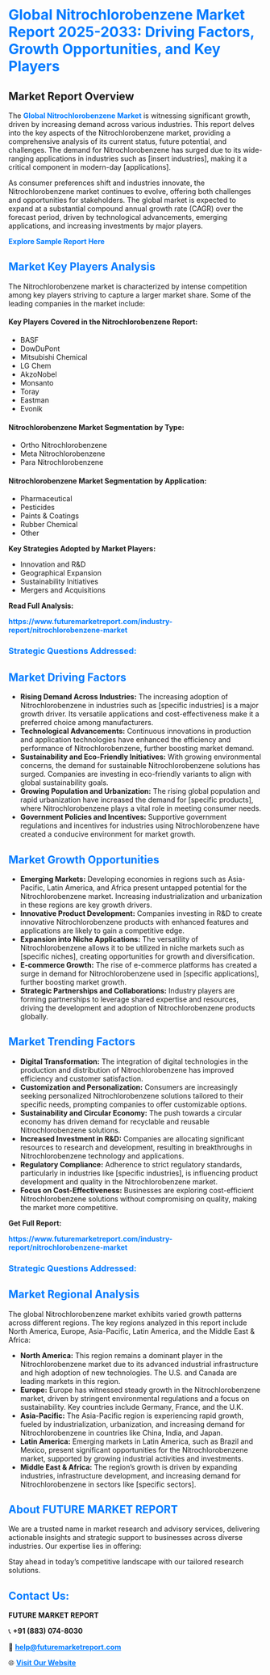 <h1 style="color: #007BFF;">Global Nitrochlorobenzene Market Report 2025-2033: Driving Factors, Growth Opportunities, and Key Players</h1>

<section id="overview">
<h2>Market Report Overview</h2>
<p>The <a href="https://www.futuremarketreport.com/industry-report/nitrochlorobenzene-market" style="color: #007BFF; text-decoration: none;"><strong>Global Nitrochlorobenzene Market</strong></a> is witnessing significant growth, driven by increasing demand across various industries. This report delves into the key aspects of the Nitrochlorobenzene market, providing a comprehensive analysis of its current status, future potential, and challenges. The demand for Nitrochlorobenzene has surged due to its wide-ranging applications in industries such as [insert industries], making it a critical component in modern-day [applications].</p>
<p>As consumer preferences shift and industries innovate, the Nitrochlorobenzene market continues to evolve, offering both challenges and opportunities for stakeholders. The global market is expected to expand at a substantial compound annual growth rate (CAGR) over the forecast period, driven by technological advancements, emerging applications, and increasing investments by major players.</p>
</section>

<section id="overview">
<p><a href="https://www.futuremarketreport.com/request-sample/reportId=61989" style="color: #007BFF; text-decoration: none;"><strong>Explore Sample Report Here</strong></a></p>
</section>

<section id="key-players">
<h2 style="color: #007BFF;">Market Key Players Analysis</h2>
<p>The Nitrochlorobenzene market is characterized by intense competition among key players striving to capture a larger market share. Some of the leading companies in the market include:</p>
<h4>Key Players Covered in the Nitrochlorobenzene Report:</h4>
<ul><li>BASF</li><li>DowDuPont</li><li>Mitsubishi Chemical</li><li>LG Chem</li><li>AkzoNobel</li><li>Monsanto</li><li>Toray</li><li>Eastman</li><li>Evonik</li></ul>
<h4>Nitrochlorobenzene Market Segmentation by Type:</h4>
<ul><li>Ortho Nitrochlorobenzene</li><li>Meta Nitrochlorobenzene</li><li>Para Nitrochlorobenzene</li></ul>

<h4>Nitrochlorobenzene Market Segmentation by Application:</h4>
<ul><li>Pharmaceutical</li><li>Pesticides</li><li>Paints &amp; Coatings</li><li>Rubber Chemical</li><li>Other</li></ul>
<p><strong>Key Strategies Adopted by Market Players:</strong></p>
<ul>
<li>Innovation and R&D</li>
<li>Geographical Expansion</li>
<li>Sustainability Initiatives</li>
<li>Mergers and Acquisitions</li>
</ul>
</section>

<section>
<p><strong>Read Full Analysis: </strong></p><a href="https://www.futuremarketreport.com/industry-report/nitrochlorobenzene-market" style="color: #007BFF; text-decoration: none;"><strong>https://www.futuremarketreport.com/industry-report/nitrochlorobenzene-market</strong></a>
<h3 style="color: #007BFF;">Strategic Questions Addressed:</h3>
</section>

<section id="driving-factors">
<h2 style="color: #007BFF;">Market Driving Factors</h2>
<ul>
<li><strong>Rising Demand Across Industries:</strong> The increasing adoption of Nitrochlorobenzene in industries such as [specific industries] is a major growth driver. Its versatile applications and cost-effectiveness make it a preferred choice among manufacturers.</li>
<li><strong>Technological Advancements:</strong> Continuous innovations in production and application technologies have enhanced the efficiency and performance of Nitrochlorobenzene, further boosting market demand.</li>
<li><strong>Sustainability and Eco-Friendly Initiatives:</strong> With growing environmental concerns, the demand for sustainable Nitrochlorobenzene solutions has surged. Companies are investing in eco-friendly variants to align with global sustainability goals.</li>
<li><strong>Growing Population and Urbanization:</strong> The rising global population and rapid urbanization have increased the demand for [specific products], where Nitrochlorobenzene plays a vital role in meeting consumer needs.</li>
<li><strong>Government Policies and Incentives:</strong> Supportive government regulations and incentives for industries using Nitrochlorobenzene have created a conducive environment for market growth.</li>
</ul>
</section>

<section id="growth-opportunities">
<h2 style="color: #007BFF;">Market Growth Opportunities</h2>
<ul>
<li><strong>Emerging Markets:</strong> Developing economies in regions such as Asia-Pacific, Latin America, and Africa present untapped potential for the Nitrochlorobenzene market. Increasing industrialization and urbanization in these regions are key growth drivers.</li>
<li><strong>Innovative Product Development:</strong> Companies investing in R&D to create innovative Nitrochlorobenzene products with enhanced features and applications are likely to gain a competitive edge.</li>
<li><strong>Expansion into Niche Applications:</strong> The versatility of Nitrochlorobenzene allows it to be utilized in niche markets such as [specific niches], creating opportunities for growth and diversification.</li>
<li><strong>E-commerce Growth:</strong> The rise of e-commerce platforms has created a surge in demand for Nitrochlorobenzene used in [specific applications], further boosting market growth.</li>
<li><strong>Strategic Partnerships and Collaborations:</strong> Industry players are forming partnerships to leverage shared expertise and resources, driving the development and adoption of Nitrochlorobenzene products globally.</li>
</ul>
</section>

<section id="trending-factors">
<h2 style="color: #007BFF;">Market Trending Factors</h2>
<ul>
<li><strong>Digital Transformation:</strong> The integration of digital technologies in the production and distribution of Nitrochlorobenzene has improved efficiency and customer satisfaction.</li>
<li><strong>Customization and Personalization:</strong> Consumers are increasingly seeking personalized Nitrochlorobenzene solutions tailored to their specific needs, prompting companies to offer customizable options.</li>
<li><strong>Sustainability and Circular Economy:</strong> The push towards a circular economy has driven demand for recyclable and reusable Nitrochlorobenzene solutions.</li>
<li><strong>Increased Investment in R&D:</strong> Companies are allocating significant resources to research and development, resulting in breakthroughs in Nitrochlorobenzene technology and applications.</li>
<li><strong>Regulatory Compliance:</strong> Adherence to strict regulatory standards, particularly in industries like [specific industries], is influencing product development and quality in the Nitrochlorobenzene market.</li>
<li><strong>Focus on Cost-Effectiveness:</strong> Businesses are exploring cost-efficient Nitrochlorobenzene solutions without compromising on quality, making the market more competitive.</li>
</ul>
</section>

<section>
<p><strong>Get Full Report: </strong></p><a href="https://www.futuremarketreport.com/industry-report/nitrochlorobenzene-market" style="color: #007BFF; text-decoration: none;"><strong>https://www.futuremarketreport.com/industry-report/nitrochlorobenzene-market</strong></a>
<h3 style="color: #007BFF;">Strategic Questions Addressed:</h3>
</section>


<section id="regional-analysis">
<h2 style="color: #007BFF;">Market Regional Analysis</h2>
<p>The global Nitrochlorobenzene market exhibits varied growth patterns across different regions. The key regions analyzed in this report include North America, Europe, Asia-Pacific, Latin America, and the Middle East & Africa:</p>
<ul>
<li><strong>North America:</strong> This region remains a dominant player in the Nitrochlorobenzene market due to its advanced industrial infrastructure and high adoption of new technologies. The U.S. and Canada are leading markets in this region.</li>
<li><strong>Europe:</strong> Europe has witnessed steady growth in the Nitrochlorobenzene market, driven by stringent environmental regulations and a focus on sustainability. Key countries include Germany, France, and the U.K.</li>
<li><strong>Asia-Pacific:</strong> The Asia-Pacific region is experiencing rapid growth, fueled by industrialization, urbanization, and increasing demand for Nitrochlorobenzene in countries like China, India, and Japan.</li>
<li><strong>Latin America:</strong> Emerging markets in Latin America, such as Brazil and Mexico, present significant opportunities for the Nitrochlorobenzene market, supported by growing industrial activities and investments.</li>
<li><strong>Middle East & Africa:</strong> The region’s growth is driven by expanding industries, infrastructure development, and increasing demand for Nitrochlorobenzene in sectors like [specific sectors].</li>
</ul>
</section>

<footer>
<h2 style="color: #007BFF;">About FUTURE MARKET REPORT</h2>
<p>We are a trusted name in market research and advisory services, delivering actionable insights and strategic support to businesses across diverse industries. Our expertise lies in offering:</p>

<p>Stay ahead in today’s competitive landscape with our tailored research solutions.</p>

<h2 style="color: #007BFF;">Contact Us:</h2>
<p><strong>FUTURE MARKET REPORT</strong></p>
<p>📞 <strong>+91 (883) 074-8030</strong></p>
<p>📧 <strong><a href="mailto:help@futuremarketreport.com" style="color: #007BFF;">help@futuremarketreport.com</a></strong></p>
<p>🌐 <strong><a href="https://www.futuremarketreport.com/" style="color: #007BFF;">Visit Our Website</a></strong></p>
</footer>